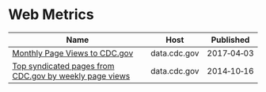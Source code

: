 # Web Metrics

Name | Host | Published
---- | ---- | ---------
[Monthly Page Views to CDC.gov](../datasets/rq85-buyi.md) | data.cdc.gov | 2017&#x2011;04&#x2011;03
[Top syndicated pages from CDC.gov by weekly page views](../datasets/rppv-wbiv.md) | data.cdc.gov | 2014&#x2011;10&#x2011;16

